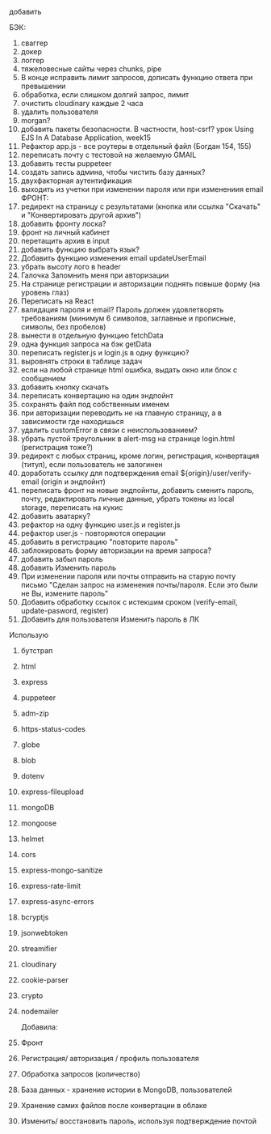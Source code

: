 добавить

БЭК:

1. сваггер
2. докер
3. логгер
4. тяжеловесные сайты через chunks, pipe
5. В конце исправить лимит запросов, дописать функцию ответа при превышении
6. обработка, если слишком долгий запрос, лимит
7. очистить cloudinary каждые 2 часа
8. удалить пользователя
9. morgan?
10. добавить пакеты безопасности. В частности, host-csrf? урок Using EJS In A Database Application, week15
11. Рефактор app.js - все роутеры в отдельный файл (Богдан 154, 155)
12. переписать почту с тестовой на желаемую GMAIL
13. добавить тесты puppeteer
14. создать запись админа, чтобы чистить базу данных?
15. двухфакторная аутентификация
16. выходить из учетки при изменении пароля или при изменениия email
    ФРОНТ:
17. редирект на страницу с результатами (кнопка или ссылка "Скачать" и "Конвертировать другой архив")
18. добавить фронту лоска?
19. фронт на личный кабинет
20. перетащить архив в input
21. добавить функцию выбрать язык?
22. Добавить функцию изменения email updateUserEmail
23. убрать высоту лого в header
24. Галочка Запомнить меня при авторизации
25. На странице регистрации и авторизации поднять повыше форму (на уровень глаз)
26. Переписать на React
27. валидация пароля и email? Пароль должен удовлетворять требованиям (минимум 6 символов, заглавные и прописные, символы, без пробелов)
28. вынести в отдельную функцию fetchData
29. одна функция запроса на бэк getData
30. переписать register.js и login.js в одну функцию?
31. выровнять строки в таблице задач
32. если на любой странице html ошибка, выдать окно или блок с сообщением
33. добавить кнопку скачать
34. переписать конвертацию на один эндпойнт
35. сохранять файл под собственным именем
36. при авторизации переводить не на главную страницу, а в зависимости где находишься
37. удалить customError в связи с неиспользованием?
38. убрать пустой треугольник в alert-msg на странице login.html (регистрация тоже?)
39. редирект с любых страниц, кроме логин, регистрация, конвертация (титул), если пользователь не залогинен
40. доработать ссылку для подтверждения email ${origin}/user/verify-email (origin и эндпойнт)
41. переписать фронт на новые эндпойнты, добавить сменить пароль, почту, редактировать личные данные, убрать токены из local storage, переписать на кукис
42. добавить аватарку?
43. рефактор на одну функцию user.js и register.js
44. рефактор user.js - повторяются операции
45. добавить в регистрацию "повторите пароль"
46. заблокировать форму авторизации на время запроса?
47. добавить забыл пароль
48. добавить Изменить пароль
49. При изменении пароля или почты отправить на старую почту письмо "Сделан запрос на изменения почты/пароля. Если это были не Вы, измените пароль"
50. Добавить обработку ссылок с истекшим сроком (verify-email, update-pasword, register)
51. Добавить для пользователя Изменить пароль в ЛК

Использую

1. бутстрап
2. html
3. express
4. puppeteer
5. adm-zip
6. https-status-codes
7. globe
8. blob
9. dotenv
10. express-fileupload
11. mongoDB
12. mongoose
13. helmet
14. cors
15. express-mongo-sanitize
16. express-rate-limit
17. express-async-errors
18. bcryptjs
19. jsonwebtoken
20. streamifier
21. cloudinary
22. cookie-parser
23. crypto
24. nodemailer

    Добавила:

25. Фронт
26. Регистрация/ авторизация / профиль пользователя
27. Обработка запросов (количество)
28. База данных - хранение истории в MongoDB, пользователей
29. Хранение самих файлов после конвертации в облаке
30. Изменить/ восстановить пароль, используя подтверждение почтой
